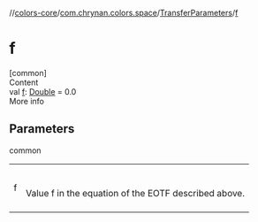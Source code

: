 //[colors-core](../../../index.md)/[com.chrynan.colors.space](../index.md)/[TransferParameters](index.md)/[f](f.md)



# f  
[common]  
Content  
val [f](f.md): [Double](https://kotlinlang.org/api/latest/jvm/stdlib/kotlin/-double/index.html) = 0.0  
More info  


## Parameters  
  
common  
  
| | |
|---|---|
| <a name="com.chrynan.colors.space/TransferParameters/f/#/PointingToDeclaration/"></a>f| <a name="com.chrynan.colors.space/TransferParameters/f/#/PointingToDeclaration/"></a><br><br>Value f in the equation of the EOTF described above.<br><br>|
  
  



